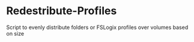 # Redestribute-Profiles
Script to evenly distribute folders or FSLogix profiles over volumes based on size
